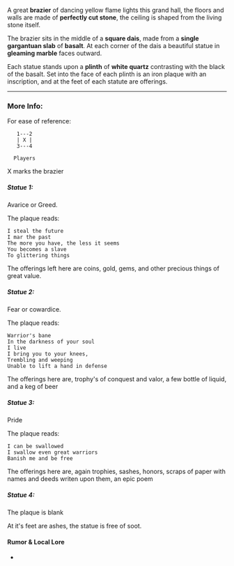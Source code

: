 A great **brazier** of dancing yellow flame lights this grand hall, the floors and walls are made of **perfectly cut stone**, the ceiling is shaped from the living stone itself.

The brazier sits in the middle of a **square dais**, made from a **single gargantuan slab** of **basalt**. At each corner of the dais a beautiful statue in **gleaming marble** faces outward.  

Each statue stands upon a **plinth** of **white quartz** contrasting with the black of the basalt. Set into the face of each plinth is an iron plaque with an inscription, and at the feet of each statute are offerings.

---

### More Info:

For ease of reference: 
```
   1---2
   | X |
   3---4

  Players
```

X marks the brazier

##### Statue 1: 

Avarice or Greed.

The plaque reads:

```
I steal the future
I mar the past
The more you have, the less it seems
You becomes a slave
To glittering things
```

The offerings left here are coins, gold, gems, and other precious things of great value.



##### Statue 2: 

Fear or cowardice. 

The plaque reads:

```
Warrior's bane
In the darkness of your soul
I live
I bring you to your knees,
Trembling and weeping
Unable to lift a hand in defense
``` 

The offerings here are, trophy's of conquest and valor, a few bottle of liquid, and a keg of beer 

##### Statue 3:

Pride

The plaque reads:
```
I can be swallowed
I swallow even great warriors
Banish me and be free
```

The offerings here are, again trophies, sashes, honors, scraps of paper with names and deeds writen upon them, an epic poem

##### Statue 4:

The plaque is blank 

At it's feet are ashes, the statue is free of soot.

#### Rumor & Local Lore

* 

